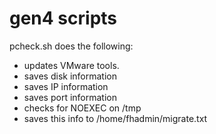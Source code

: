 # gen4 scripts

pcheck.sh does the following:
- updates VMware tools.
- saves disk information
- saves IP information
- saves port information
- checks for NOEXEC on /tmp
- saves this info to /home/fhadmin/migrate.txt
